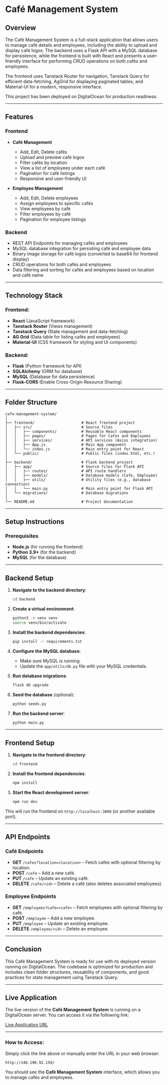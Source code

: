 # Café Management System

## Overview

The Café Management System is a full-stack application that allows users to manage café details and employees, including the ability to upload and display café logos. The backend uses a Flask API with a MySQL database for persistence, while the frontend is built with React and presents a user-friendly interface for performing CRUD operations on both cafés and employees.

The frontend uses Tanstack Router for navigation, Tanstack Query for efficient data-fetching, AgGrid for displaying paginated tables, and Material-UI for a modern, responsive interface.

This project has been deployed on DigitalOcean for production readiness.

---

## Features

### Frontend
- **Café Management**
  - Add, Edit, Delete cafés
  - Upload and preview café logos
  - Filter cafés by location
  - View a list of employees under each café
  - Pagination for café listings
  - Responsive and user-friendly UI
  
- **Employee Management**
  - Add, Edit, Delete employees
  - Assign employees to specific cafés
  - View employees by café
  - Filter employees by café
  - Pagination for employee listings

### Backend
- REST API Endpoints for managing cafés and employees
- MySQL database integration for persisting café and employee data
- Binary image storage for café logos (converted to base64 for frontend display)
- CRUD operations for both cafés and employees
- Data filtering and sorting for cafés and employees based on location and café name

---

## Technology Stack

### Frontend:
- **React** (JavaScript framework)
- **Tanstack Router** (Views management)
- **Tanstack Query** (State management and data-fetching)
- **AG Grid** (Data table for listing cafés and employees)
- **Material-UI** (CSS framework for styling and UI components)

### Backend:
- **Flask** (Python framework for API)
- **SQLAlchemy** (ORM for database)
- **MySQL** (Database for data persistence)
- **Flask-CORS** (Enable Cross-Origin Resource Sharing)

---

## Folder Structure

```
cafe-management-system/
│
├── frontend/                     # React frontend project
│   ├── src/                      # Source files
│   │   ├── components/           # Reusable React components
│   │   ├── pages/                # Pages for Cafes and Employees
│   │   ├── services/             # API services (Axios integration)
│   │   ├── App.js                # Main App component
│   │   └── index.js              # Main entry point for React
│   └── public/                   # Public files (index.html, etc.)
│
├── backend/                      # Flask backend project
│   ├── app/                      # Source files for Flask API
│   │   ├── routes/               # API route handlers
│   │   ├── models/               # Database models (Cafe, Employee)
│   │   ├── utils/                # Utility files (e.g., database connection)
│   │   └── main.py               # Main entry point for Flask API
│   └── migrations/               # Database migrations
│
└── README.md                     # Project documentation
```

---

## Setup Instructions

### Prerequisites

- **Node.js** (for running the frontend)
- **Python 3.9+** (for the backend)
- **MySQL** (for the database)

---

## Backend Setup

1. **Navigate to the backend directory**:
    ```bash
    cd backend
    ```

2. **Create a virtual environment**:
    ```bash
    python3 -m venv venv
    source venv/bin/activate
    ```

3. **Install the backend dependencies**:
    ```bash
    pip install -r requirements.txt
    ```

4. **Configure the MySQL database**:
   - Make sure MySQL is running.
   - Update the `app/utils/db.py` file with your MySQL credentials.

5. **Run database migrations**:
    ```bash
    flask db upgrade
    ```

6. **Seed the database** (optional):
    ```bash
    python seeds.py
    ```

7. **Run the backend server**:
    ```bash
    python main.py
    ```

---

## Frontend Setup

1. **Navigate to the frontend directory**:
    ```bash
    cd frontend
    ```

2. **Install the frontend dependencies**:
    ```bash
    npm install
    ```

3. **Start the React development server**:
    ```bash
    npm run dev
    ```

This will run the frontend on `http://localhost:3000` (or another available port).

---

## API Endpoints

### Café Endpoints
- **GET** `/cafes?location=<location>` – Fetch cafes with optional filtering by location.
- **POST** `/cafe` – Add a new café.
- **PUT** `/cafe` – Update an existing café.
- **DELETE** `/cafe/<id>` – Delete a café (also deletes associated employees).

### Employee Endpoints
- **GET** `/employees?cafe=<café>` – Fetch employees with optional filtering by café.
- **POST** `/employee` – Add a new employee.
- **PUT** `/employee` – Update an existing employee.
- **DELETE** `/employee/<id>` – Delete an employee.

---

## Conclusion

This Café Management System is ready for use with its deployed version running on DigitalOcean. The codebase is optimized for production and includes clean folder structures, reusability of components, and good practices for state management using Tanstack Query.

---

## Live Application

The live version of the **Café Management System** is running on a DigitalOcean server. You can access it via the following link:

[Live Application URL](http://146.190.92.159/)

---

### How to Access:

Simply click the link above or manually enter the URL in your web browser:

```
http://146.190.92.159/
```

You should see the **Café Management System** interface, which allows you to manage cafés and employees.

